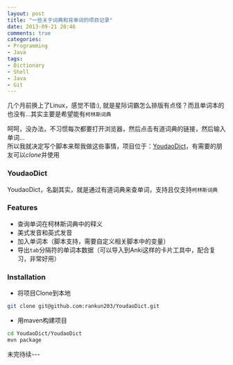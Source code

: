 ```yaml
---
layout: post
title: "一些关于词典和背单词的项目记录"
date: 2013-09-21 20:46
comments: true
categories:
- Programming
- Java
tags:
- Dictionary
- Shell
- Java
- Git
---
```


几个月前换上了Linux，感觉不错:), 就是星际词霸怎么排版有点怪？而且单词本的也没有…其实主要是希望能有`柯林斯词典`

呵呵，没办法，不习惯每次都要打开浏览器，然后点击有道词典的链接，然后输入单词…  
所以我就决定写个脚本来帮我做这些事情，项目位于：[YoudaoDict][]，有需要的朋友可以*clone*并使用

### YoudaoDict
YoudaoDict，名副其实，就是通过有道词典来查单词，支持且仅支持`柯林斯词典`
### Features
-  查询单词在柯林斯词典中的释义
-  美式发音和英式发音
-  加入单词本（脚本支持，需要自定义相关脚本中的变量）
-  导出`tab`分隔符的单词本数据（可以导入到Anki这样的卡片工具中，配合复习，非常好用）
<!--more-->
### Installation
-  将项目Clone到本地
```bash
git clone git@github.com:rankun203/YoudaoDict.git
```
-  用maven构建项目
```bash
cd YoudaoDict/YoudaoDict
mvn package
```
未完待续---


[YoudaoDict]: https://github.com/rankun203/YoudaoDict
